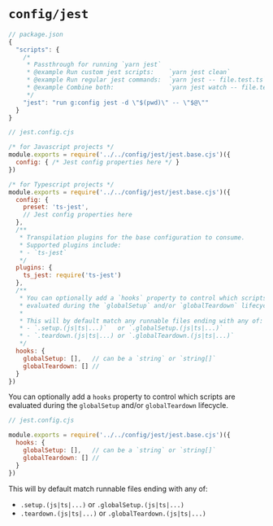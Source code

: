 # `config/jest`

```js
// package.json
{
  "scripts": {
    /*
     * Passthrough for running `yarn jest`
     * @example Run custom jest scripts:    `yarn jest clean`
     * @example Run regular jest commands:  `yarn jest -- file.test.ts`
     * @example Combine both:               `yarn jest watch -- file.test.ts`
     */
    "jest": "run g:config jest -d \"$(pwd)\" -- \"$@\""
  }
}
```
```js
// jest.config.cjs

/* for Javascript projects */
module.exports = require('../../config/jest/jest.base.cjs')({
  config: { /* Jest config properties here */ }
})

/* for Typescript projects */
module.exports = require('../../config/jest/jest.base.cjs')({
  config: {
    preset: 'ts-jest',
    // Jest config properties here
  },
  /**
   * Transpilation plugins for the base configuration to consume.
   * Supported plugins include:
   * - `ts-jest`
   */
  plugins: {
    ts_jest: require('ts-jest')
  },
  /**
   * You can optionally add a `hooks` property to control which scripts are
   * evaluated during the `globalSetup` and/or `globalTeardown` lifecycle.
   * 
   * This will by default match any runnable files ending with any of:
   * - `.setup.(js|ts|...)`   or `.globalSetup.(js|ts|...)`
   * - `.teardown.(js|ts|...) or `.globalTeardown.(js|ts|...)`
   */
  hooks: {
    globalSetup: [],   // can be a `string` or `string[]`
    globalTeardown: [] //
  }
})
```

You can optionally add a `hooks` property to control which scripts are evaluated
during the `globalSetup` and/or `globalTeardown` lifecycle.

```js
// jest.config.cjs

module.exports = require('../../config/jest/jest.base.cjs')({
  hooks: {
    globalSetup: [],   // can be a `string` or `string[]`
    globalTeardown: [] //
  }
})
```

This will by default match runnable files ending with any of:
- `.setup.(js|ts|...)` or `.globalSetup.(js|ts|...)`
- `.teardown.(js|ts|...)` or `.globalTeardown.(js|ts|...)`
